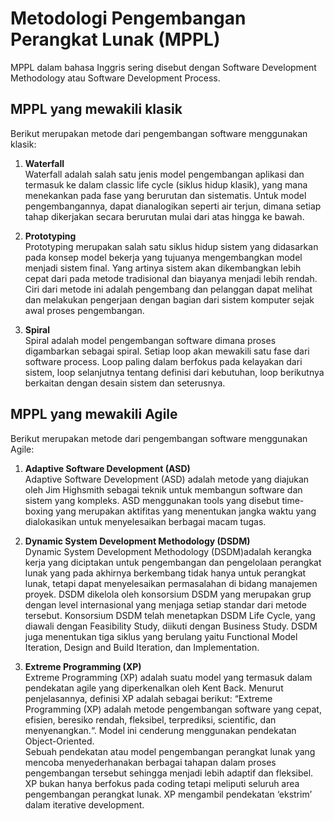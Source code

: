 # Metodologi Pengembangan Perangkat Lunak (MPPL)

MPPL dalam bahasa Inggris sering disebut dengan Software Development Methodology atau Software Development Process.

## MPPL yang mewakili klasik

Berikut merupakan metode dari pengembangan software menggunakan klasik:

1. **Waterfall** <br>
Waterfall adalah salah satu jenis model pengembangan aplikasi dan termasuk ke dalam classic life cycle (siklus hidup klasik), yang mana menekankan pada fase yang berurutan dan sistematis. Untuk model pengembangannya, dapat dianalogikan seperti air terjun, dimana setiap tahap dikerjakan secara berurutan mulai dari atas hingga ke bawah. 

2. **Prototyping** <br>
Prototyping merupakan salah satu siklus hidup sistem yang didasarkan pada konsep model bekerja yang tujuanya mengembangkan model menjadi sistem final. Yang artinya sistem akan dikembangkan lebih cepat dari pada metode tradisional dan biayanya menjadi lebih rendah. Ciri dari metode ini adalah pengembang dan pelanggan dapat melihat dan melakukan pengerjaan dengan bagian dari sistem komputer sejak awal proses pengembangan.

3. **Spiral** <br>
Spiral adalah model pengembangan software dimana proses digambarkan sebagai spiral. Setiap loop akan mewakili satu fase dari software process. Loop paling dalam berfokus pada kelayakan dari sistem, loop selanjutnya tentang definisi dari kebutuhan, loop berikutnya berkaitan dengan desain sistem dan seterusnya.

## MPPL yang mewakili Agile

Berikut merupakan metode dari pengembangan software menggunakan Agile:

1. **Adaptive Software Development (ASD)** <br>
Adaptive Software Development (ASD) adalah metode yang diajukan oleh Jim Highsmith sebagai teknik untuk membangun software dan sistem yang kompleks. ASD menggunakan tools yang disebut time-boxing yang merupakan aktifitas yang menentukan jangka waktu yang dialokasikan untuk menyelesaikan berbagai macam tugas.

2. **Dynamic System Development Methodology (DSDM)** <br>
Dynamic System Development Methodology (DSDM)adalah kerangka kerja yang diciptakan untuk pengembangan dan pengelolaan perangkat lunak yang pada akhirnya berkembang tidak hanya untuk perangkat lunak, tetapi dapat menyelesaikan permasalahan di bidang manajemen proyek. DSDM dikelola oleh konsorsium DSDM yang merupakan grup dengan level internasional yang menjaga setiap standar dari metode tersebut. Konsorsium DSDM telah menetapkan DSDM Life Cycle, yang diawali dengan Feasibility Study, diikuti dengan Business Study. DSDM juga menentukan tiga siklus yang berulang yaitu Functional Model Iteration, Design and Build Iteration, dan Implementation.


3. **Extreme Programming (XP)** <br>
Extreme Programming (XP) adalah suatu model yang termasuk dalam pendekatan agile yang diperkenalkan oleh Kent Back. Menurut penjelasannya, definisi XP adalah sebagai berikut: “Extreme Programming (XP) adalah metode pengembangan software yang cepat, efisien, beresiko rendah, fleksibel, terprediksi, scientific, dan menyenangkan.“. Model ini cenderung menggunakan pendekatan Object-Oriented. <br> 
Sebuah pendekatan atau model pengembangan perangkat lunak yang mencoba menyederhanakan berbagai tahapan dalam proses pengembangan tersebut sehingga menjadi lebih adaptif dan fleksibel. XP bukan hanya berfokus pada coding tetapi meliputi seluruh area pengembangan perangkat lunak. XP mengambil pendekatan ‘ekstrim’ dalam iterative development.